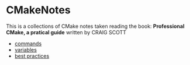 # CMakeNotes
This is a collections of CMake notes taken reading the book: **Professional CMake, a pratical guide** written by CRAIG SCOTT

* [commands](./commands.md)
* [variables](./variables.md)
* [best practices](./best_practices.md)

